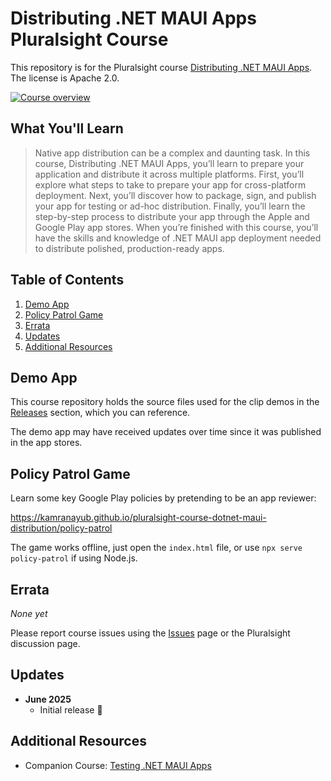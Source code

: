 # Distributing .NET MAUI Apps Pluralsight Course

This repository is for the Pluralsight course [Distributing .NET MAUI Apps](https://www.pluralsight.com/courses/dot-net-maui-apps-distributing). The license is Apache 2.0.

[![Course overview](https://github.com/user-attachments/assets/23c2d6b2-4d00-4d91-a406-7d1d7e3e8c28)](https://www.pluralsight.com/courses/dot-net-maui-apps-distributing)

## What You'll Learn

> Native app distribution can be a complex and daunting task. In this course, Distributing .NET MAUI Apps, you’ll learn to prepare your application and distribute it across multiple platforms. First, you’ll explore what steps to take to prepare your app for cross-platform deployment. Next, you’ll discover how to package, sign, and publish your app for testing or ad-hoc distribution. Finally, you’ll learn the step-by-step process to distribute your app through the Apple and Google Play app stores. When you’re finished with this course, you’ll have the skills and knowledge of .NET MAUI app deployment needed to distribute polished, production-ready apps.

## Table of Contents

1. [Demo App](#demo-app)
1. [Policy Patrol Game](#policy-patrol-game)
1. [Errata](#errata)
1. [Updates](#updates)
1. [Additional Resources](#additional-resources)

## Demo App

This course repository holds the source files used for the clip demos in the [Releases](releases) section, which you can reference. 

The demo app may have received updates over time since it was published in the app stores.

## Policy Patrol Game

Learn some key Google Play policies by pretending to be an app reviewer:

https://kamranayub.github.io/pluralsight-course-dotnet-maui-distribution/policy-patrol

The game works offline, just open the `index.html` file, or use `npx serve policy-patrol` if using Node.js.

## Errata

*None yet*

Please report course issues using the [Issues](issues) page or the Pluralsight discussion page.

## Updates

- **June 2025**
  - Initial release 🎉

## Additional Resources

- Companion Course: [Testing .NET MAUI Apps](https://github.com/kamranayub/pluralsight-course-dotnet-maui-testing)
